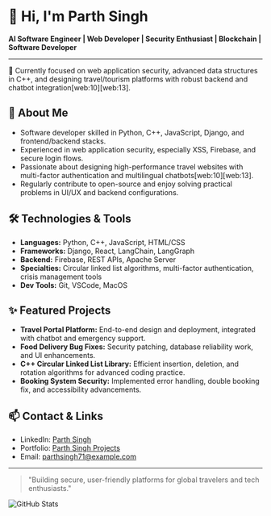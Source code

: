 # 👋 Hi, I'm Parth Singh

**AI Software Engineer | Web Developer | Security Enthusiast | Blockchain | Software Developer**

---

🌱 Currently focused on web application security, advanced data structures in C++, and designing travel/tourism platforms with robust backend and chatbot integration[web:10][web:13].

## 🚀 About Me

- Software developer skilled in Python, C++, JavaScript, Django, and frontend/backend stacks.
- Experienced in web application security, especially XSS, Firebase, and secure login flows.
- Passionate about designing high-performance travel websites with multi-factor authentication and multilingual chatbots[web:10][web:13].
- Regularly contribute to open-source and enjoy solving practical problems in UI/UX and backend configurations.

## 🛠️ Technologies & Tools

- **Languages:** Python, C++, JavaScript, HTML/CSS
- **Frameworks:** Django, React, LangChain, LangGraph
- **Backend:** Firebase, REST APIs, Apache Server
- **Specialties:** Circular linked list algorithms, multi-factor authentication, crisis management tools
- **Dev Tools:** Git, VSCode, MacOS

## ✨ Featured Projects

- **Travel Portal Platform:** End-to-end design and deployment, integrated with chatbot and emergency support.
- **Food Delivery Bug Fixes:** Security patching, database reliability work, and UI enhancements.
- **C++ Circular Linked List Library:** Efficient insertion, deletion, and rotation algorithms for advanced coding practice.
- **Booking System Security:** Implemented error handling, double booking fix, and accessibility advancements.

## 📫 Contact & Links

- LinkedIn: [Parth Singh](https://in.linkedin.com/in/parthsingh71)
- Portfolio: [Parth Singh Projects](https://nextleap.app/portfolio/parth-singh-rxz4)
- Email: parthsingh71@example.com

---

> "Building secure, user-friendly platforms for global travelers and tech enthusiasts."

![GitHub Stats](https://github-readme-stats.vercel.app/api?username=parthsingh71&show_icons=true&hide_title=true)

